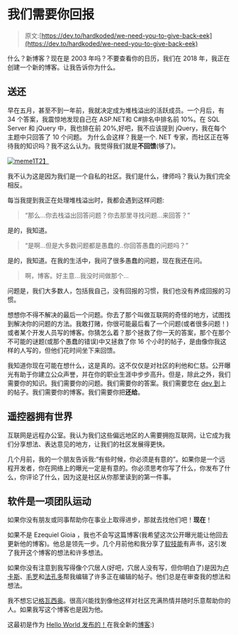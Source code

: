 # 我们需要你回报

> 原文:[https://dev.to/hardkoded/we-need-you-to-give-back-eek](https://dev.to/hardkoded/we-need-you-to-give-back-eek)

什么？新博客？现在是 2003 年吗？不要查看你的日历，我们在 2018 年，我正在创建一个新的博客。让我告诉你为什么。

## [](#give-back)送还

早在五月，甚至不到一年前，我就决定成为堆栈溢出的活跃成员。一个月后，有 34 个答案，我震惊地发现自己在 ASP.NET和 C#排名中排名前 10%。在 SQL Server 和 jQuery 中，我也排在前 20%,好吧，我不应该提到 jQuery，我在每个主题中只回答了 10 个问题。
为什么会这样？我是一个. NET 专家，而社区正在等待我的知识吗？我不这么认为。我觉得我们就是**不回馈**(够了)。

[![meme1](../Images/45fdb7168217a623619c827b9596f25c.png)T2】](https://res.cloudinary.com/practicaldev/image/fetch/s--9sV1TKWK--/c_limit%2Cf_auto%2Cfl_progressive%2Cq_auto%2Cw_880/https://i.imgflip.com/22wert.jpg)

我不认为这是因为我们是一个自私的社区。我们是什么，律师吗？我认为我们完全相反。

每当我提到我正在处理堆栈溢出时，我都会遇到这样问题:

> “那么...你去栈溢出回答问题？你去那里寻找问题...来回答？”

是的，我知道。

> “是啊...但是大多数问题都是愚蠢的..你回答愚蠢的问题吗？”

是的，我知道。在我的生活中，我问了很多愚蠢的问题，现在我还在问。

> 啊，博客。好主意...我没时间做那个...

问题是，我们大多数人，包括我自己，没有回报的习惯，我们也没有养成回报的习惯。

想想你不得不解决的最后一个问题。你去了那个叫做互联网的奇怪的地方，试图找到解决你的问题的方法。我敢打赌，你很可能最后看了一个问题(或者很多问题！)或者某个开发人员写的博客。你猜怎么着？那个拯救了你一天的答案，那个在那个不可能的谜题(或那个愚蠢的错误)中又拯救了你 16 个小时的帖子，是由像你我这样的人写的，但他们花时间坐下来回馈。

我知道你现在可能在想什么，这是真的。这不仅仅是对社区的利他和仁慈。公开曝光有助于你建立公众声誉，并在你的职业生涯中步步高升。但是，除此之外，我们需要你的知识。我们需要你的问题。我们需要你的答案。我们需要您在 [dev 到](http://dev.to)上的帖子。我们需要你的博客。我们需要你把**还给**。

## [](#remotes-own-the-world)遥控器拥有世界

互联网是远程办公室。我认为我们这些偏远地区的人需要拥抱互联网，让它成为我们分享想法、表达意见的地方，让我们的社区发展得更快。

几个月前，我的一个朋友告诉我:“有些时候，你必须是有意的”。如果你是一个远程开发者，你在网络上的曝光一定是有意的。你必须思考你写了什么，你发布了什么，你评论了什么，因为这是社区从你那里读到的第一件事。

## [](#software-is-a-team-sport)软件是一项团队运动

如果你没有朋友或同事帮助你在事业上取得进步，那就去找他们吧！**现在**！

如果不是 Ezequiel Gioia ，我也不会写这篇博客(我希望这次公开曝光能让他回去更新他的博客)。他总是领先一步。几个月前他和我分享了[软技能](https://www.amazon.com/Soft-Skills-software-developers-manual/dp/1617292397)有声书，这引发了我开这个博客的想法和许多想法。

如果你没有注意到我写得像个穴居人(好吧，穴居人没有写，但你明白了)是因为[卢卡斯](https://twitter.com/lucasmetal)、[毛罗](https://twitter.com/mmackinze)和[法孔多](https://twitter.com/facundozurdo)帮我编辑了许多正在编辑的帖子。他们总是在审查我的想法和想法。

我不想忘记[格瓦西奥](https://twitter.com/g3rv4)。很高兴能找到像他这样对社区充满热情并随时乐意帮助你的人。如果我写这个博客也是因为他。

这最初是作为 [Hello World 发布的！](https://www.hardkoded.com/blog/hello-world)在我全新的[博客](http://www.hardkoded.com):)